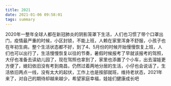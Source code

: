 ```yaml
---
title: 2021
date: 2021-01-06 09:58:01
tags: summary
---
```


2020年一整年全球人都在新冠肺炎的阴影笼罩下生活，人们也习惯了带个口罩出门，疫情最严重的时候，小区封锁，不能上班，人赖在家里浑身不舒服，小孩子也在年初生病，整个生活状态都不好，到了4、5月份的时候开始慢慢恢复上班，人们也可以出行了，生活慢慢恢复以往的节奏，暑假时候报考了早就该报考的驾照，大仔也准备去读幼儿园了，现在驾照也拿到了，家里也添置了个小车，出去溜娃更方便了，媳妇依旧没有考到南昌，仍然过着两地分居的生活，小仔也会说话了，生活依旧两点一线，没有太大的起伏，工作上也是按部就班，维持老状态，2021年来了，对自己的期待却越来越少，希望家庭幸福，娃娃们健康成长吧